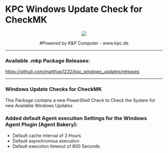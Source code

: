 # KPC Windows Update Check for CheckMK
<p align="center"><img src="https://user-images.githubusercontent.com/5358267/235710289-c05aa5bb-3394-4c94-8ce0-1f0ef5382d00.png"></p>
<p align="center">#Powered by K&P Computer - www.kpc.de</o>

----------------------

### Available .mkp Package Releases: ###

https://github.com/matthias1232/kpc_windows_updates/releases


----------------------

### Windows Update Checks for CheckMK ###
 
This Package contains a new PowerShell Check to Check the System for new Available Windows Updates



### Added default Agent execution Settings for the Windows Agent Plugin (Agent Bakery): ###
- Default cache interval of 3 Hours
- Default asynchronous execution
- Default execution timeout of 600 Seconds

